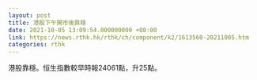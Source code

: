 ```yaml
---
layout: post
title: 港股下午開市後靠穩
date: 2021-10-05 13:09:54.000000000 +08:00
link: https://news.rthk.hk/rthk/ch/component/k2/1613560-20211005.htm
categories: rthk
---
```


港股靠穩。恒生指數較早時報24061點，升25點。
